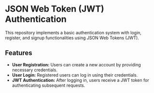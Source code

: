 # JSON Web Token (JWT) Authentication

This repository implements a basic authentication system with login, register, and signup functionalities using JSON Web Tokens (JWT).

## Features

- **User Registration:** Users can create a new account by providing necessary credentials.
- **User Login:** Registered users can log in using their credentials.
- **JWT Authentication:** After logging in, users receive a JWT token for authenticating subsequent requests.
